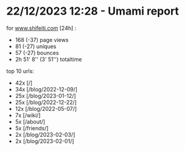 # 22/12/2023 12:28 - Umami report
for www.shifeiti.com [24h] :

 - 168 (-37) page views
 - 81 (-27) uniques
 - 57 (-27) bounces
 - 2h 51' 8'' (3' 51'') totaltime


top 10 urls:
 - 42x [/]
 - 34x [/blog/2022-12-09/]
 - 25x [/blog/2023-01-12/]
 - 25x [/blog/2022-12-22/]
 - 12x [/blog/2022-05-07/]
 - 7x [/wiki/]
 - 5x [/about/]
 - 5x [/friends/]
 - 2x [/blog/2023-02-03/]
 - 2x [/blog/2023-02-01/]


